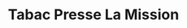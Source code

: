---
title: "Tabac Presse La Mission"
url: /saint-andre-les-vergers/tabac-presse-la-mission/
shop: marchand de journaux
---